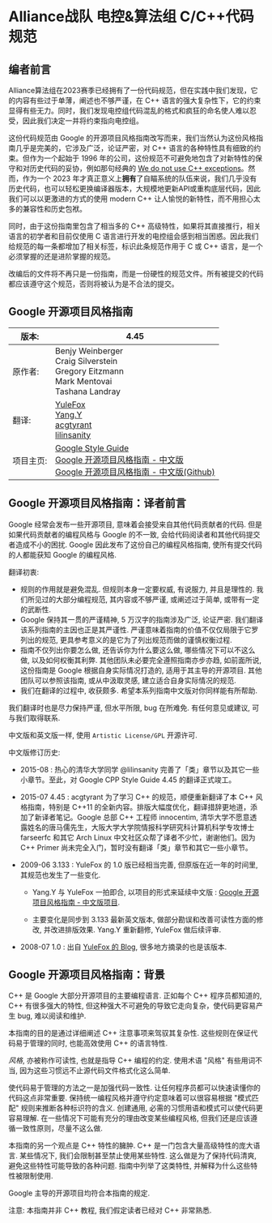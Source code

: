 # Alliance战队 电控&算法组 C/C++代码规范

## 编者前言

Alliance算法组在2023赛季已经拥有了一份代码规范，但在实践中我们发现，它的内容有些过于单薄，阐述也不够严谨，在 C++ 语言的强大复杂性下，它的约束显得有些无力。同时，我们发现电控组代码混乱的格式和疯狂的命名使人难以忍受，因此我们决定一并将约束指向电控组。

这份代码规范由 Google 的开源项目风格指南改写而来，我们当然认为这份风格指南几乎是完美的，它涉及广泛，论证严密，对 C++ 语言的各种特性具有细致的约束。但作为一个起始于 1996 年的公司，这份规范不可避免地包含了对新特性的保守和对历史代码的妥协，例如那句经典的 [We do not use C++ exceptions](https://zh-google-styleguide.readthedocs.io/en/latest/google-cpp-styleguide/others/#section-6)。然而，作为一个 2023 年才真正意义上**拥有**了自瞄系统的队伍来说，我们几乎没有历史代码，也可以轻松更换编译器版本，大规模地更新API或重构底层代码，因此我们可以以更激进的方式的使用 modern C++ 让人愉悦的新特性，而不用担心太多的兼容性和历史包袱。

同时，由于这份指南里包含了相当多的 C++ 高级特性，如果将其直接推行，相关语言的初学者和目前仅使用 C 语言进行开发的电控组会感到相当困惑。因此我们给规范的每一条都增加了相关标签，标识此条规范作用于 C 或 C++ 语言，是一个必须掌握的还是进阶掌握的规范。

改编后的文件将不再只是一份指南，而是一份硬性的规范文件。所有被提交的代码都应该遵守这个规范，否则将被认为是不合法的提交。

## Google 开源项目风格指南

|  版本:   | 4.45  |
|  ----  | ----  |
| 原作者:  | Benjy Weinberger<br/>Craig Silverstein<br/>Gregory Eitzmann<br/>Mark Mentovai<br/>Tashana Landray |
| 翻译:  | [YuleFox](http://www.yulefox.com)<br/>[Yang.Y](https://github.com/yangyubo)<br/>[acgtyrant](http://acgtyrant.com)<br/>[lilinsanity](http://github.com/lilinsanity) |
|  项目主页:  | [Google Style Guide](http://google-styleguide.googlecode.com)<br/>[Google 开源项目风格指南 - 中文版](https://zh-google-styleguide.readthedocs.io/en/latest/)<br/>[Google 开源项目风格指南 - 中文版(Github)](http://github.com/zh-google-styleguide/zh-google-styleguide)  |

## Google 开源项目风格指南：译者前言

Google 经常会发布一些开源项目, 意味着会接受来自其他代码贡献者的代码. 但是如果代码贡献者的编程风格与 Google 的不一致, 会给代码阅读者和其他代码提交者造成不小的困扰. Google 因此发布了这份自己的编程风格指南, 使所有提交代码的人都能获知 Google 的编程风格.

翻译初衷:

* 规则的作用就是避免混乱. 但规则本身一定要权威, 有说服力, 并且是理性的. 我们所见过的大部分编程规范, 其内容或不够严谨, 或阐述过于简单, 或带有一定的武断性.
* Google 保持其一贯的严谨精神, 5 万汉字的指南涉及广泛, 论证严密. 我们翻译该系列指南的主因也正是其严谨性. 严谨意味着指南的价值不仅仅局限于它罗列出的规范, 更具参考意义的是它为了列出规范而做的谨慎权衡过程.
* 指南不仅列出你要怎么做, 还告诉你为什么要这么做, 哪些情况下可以不这么做, 以及如何权衡其利弊. 其他团队未必要完全遵照指南亦步亦趋, 如前面所说, 这份指南是 Google 根据自身实际情况打造的, 适用于其主导的开源项目. 其他团队可以参照该指南, 或从中汲取灵感, 建立适合自身实际情况的规范.
* 我们在翻译的过程中, 收获颇多. 希望本系列指南中文版对你同样能有所帮助.

我们翻译时也是尽力保持严谨, 但水平所限, bug 在所难免. 有任何意见或建议, 可与我们取得联系.

中文版和英文版一样, 使用 ``Artistic License/GPL`` 开源许可.

中文版修订历史:

* 2015-08 : 热心的清华大学同学 @lilinsanity 完善了「类」章节以及其它一些小章节。至此，对 Google CPP Style Guide 4.45 的翻译正式竣工。

* 2015-07 4.45 : acgtyrant 为了学习 C++ 的规范，顺便重新翻译了本 C++ 风格指南，特别是 C++11 的全新内容。排版大幅度优化，翻译措辞更地道，添加了新译者笔记。Google 总部 C++ 工程师 innocentim, 清华大学不愿意透露姓名的唐马儒先生，大阪大学大学院情报科学研究科计算机科学专攻博士 farseerfc 和其它 Arch Linux 中文社区众帮了译者不少忙，谢谢他们。因为 C++ Primer 尚未完全入门，暂时没有翻译「类」章节和其它一些小章节。

* 2009-06 3.133 : YuleFox 的 1.0 版已经相当完善, 但原版在近一年的时间里, 其规范也发生了一些变化.

  * Yang.Y 与 YuleFox 一拍即合, 以项目的形式来延续中文版 : [Google 开源项目风格指南 - 中文版项目](http://github.com/yangyubo/zh-google-styleguide).

  * 主要变化是同步到 3.133 最新英文版本, 做部分勘误和改善可读性方面的修改, 并改进排版效果. Yang.Y 重新翻修, YuleFox 做后续评审.

* 2008-07 1.0 : 出自 [YuleFox 的 Blog](http://www.yulefox.com/?p=207>), 很多地方摘录的也是该版本.


## Google 开源项目风格指南：背景

C++ 是 Google 大部分开源项目的主要编程语言. 正如每个 C++ 程序员都知道的, C++ 有很多强大的特性, 但这种强大不可避免的导致它走向复杂，使代码更容易产生 bug, 难以阅读和维护.

本指南的目的是通过详细阐述 C++ 注意事项来驾驭其复杂性. 这些规则在保证代码易于管理的同时, 也能高效使用 C++ 的语言特性.

*风格*, 亦被称作可读性, 也就是指导 C++ 编程的约定. 使用术语 "风格" 有些用词不当, 因为这些习惯远不止源代码文件格式化这么简单.

使代码易于管理的方法之一是加强代码一致性. 让任何程序员都可以快速读懂你的代码这点非常重要. 保持统一编程风格并遵守约定意味着可以很容易根据 "模式匹配" 规则来推断各种标识符的含义. 创建通用, 必需的习惯用语和模式可以使代码更容易理解. 在一些情况下可能有充分的理由改变某些编程风格, 但我们还是应该遵循一致性原则，尽量不这么做.

本指南的另一个观点是 C++ 特性的臃肿. C++ 是一门包含大量高级特性的庞大语言. 某些情况下, 我们会限制甚至禁止使用某些特性. 这么做是为了保持代码清爽, 避免这些特性可能导致的各种问题. 指南中列举了这类特性, 并解释为什么这些特性被限制使用.

Google 主导的开源项目均符合本指南的规定.

注意: 本指南并非 C++ 教程, 我们假定读者已经对 C++ 非常熟悉.